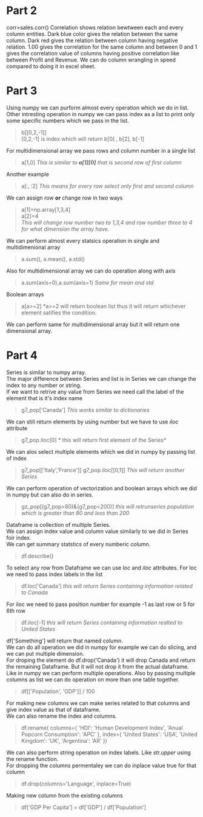# Part 2
corr=sales.corr()
Correlation shows relation bewtween each and every column entities. 
Dark blue color gives the relation between the same column. Dark red gives the relation between column having negative relation.
1.00 gives the correlation for the same column and between 0 and 1 gives the correlation value of columns having positive correlation like between Profit and Revenue.
We can do column wrangling in speed compared to doing it in excel sheet. 
# Part 3
Using numpy we can purform almost every operation which we do in list.<br>
Other intresting operation in numpy we can pass index as a list to print only some specific numbers which we pass in the list.<br>
>b[[0,2,-1]]<br>
> [0,2,-1] is index which will return b[0] , b[2], b[-1]<br>

For multidimensional array we pass rows and column number in a single list<br>
>a[1,0] *This is similar to **a[1][0]** that is second row of first column*<br>

Another example
>a[:, :2] *This means for every row select only first and second column*<br>

We can assign row **or** change row in two ways
>a[1]=np.array[1,3,4]<br>
a[2]=4<br>
*This will change row number two to 1,3,4 and row number three to 4 for what dimension the array have.*

We can perform almost every statsics operation in single and multidimenional array
>a.sum(), a.mean(), a.std()

Also for multidimensional array we can do operation along with axis
>a.sum(axis=0),a.sum(axis=1) *Same for mean and std*

Boolean arrays
>a[a>=2] *a>=2 will return boolean list thus it will return whichever element satifies the condition.

We can perform same for multidimensional array but it will return one dimensional array.<br>
# Part 4
Series is similar to numpy array.<br>
The major difference between Series and list is in Series we can change the index to any number or string.<br>
If we want to retrive any value from Series we need call the label of the element that is it's index name
> g7_pop['Canada'] *This works similar to dictionaries*

We can still return elements by using number but we have to use *iloc* attribute
>g7_pop.iloc[0] * this will return first element of the Series*

We can alos select multiple elements which we did in numpy by passing list of index
>g7_pop[['Italy','France']]
g7_pop.iloc[[0,1]]
*This will return another Series*

We can perform operation of vectorization and boolean arrays which we did in numpy but can also do in series.<br>
>gz_pop[(g7_pop>80)&{g7_pop<200)] *this will retrunseries population which is greater than 80 and less than 200*

Dataframe is collection of multiple Series.<br>
We can assign index value and column value similarly to we did in Series foir index.<br>
We can get summary statstics of every numberic column.<br>
>df.describe()

To select any row from Dataframe we can use *loc* and *iloc* attributes.
For loc we need to pass index labels in the list
>df.loc['Canada'] *this will return Series containing information related to Canada*

For iloc we need to pass position number for example -1 as last row or 5 for 6th row
>df.iloc[-1] *this will return Series containing information realted to United States*

df['Something'] will return that named column.<br>
We can do all operation we did in numpy for example we can do slicing, and we can put multiple dimension.<br>
For droping the element do df.drop('Canada') it will drop Canada and return the remaining Dataframe. But it will not drop it from the actual dataframe.<br>
Like in numpy we can perform multiple operations. Also by passing multiple columns as list we can do operation on more than one table together.
>df[['Population', 'GDP']] / 100

For making new columns we can make series related to that columns and give index value as that of dataframe.<br>
We can also rename the index and columns.<br>
>df.rename(
    columns={
        'HDI': 'Human Development Index',
        'Anual Popcorn Consumption': 'APC'
    }, index={
        'United States': 'USA',
        'United Kingdom': 'UK',
        'Argentina': 'AR'
    })
    
We can also perform string operation on index labels. Like *str.upper* using the rename function.<br>
For dropping the columns permentaley we can do inplace value true for that column<br>
>df.drop(columns='Language', inplace=True)

Making new column from the existing columns
>df['GDP Per Capita'] = df['GDP'] / df['Population']













